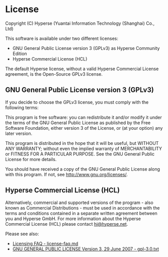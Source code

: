 # License

Copyright (C) Hyperse (Yuantai Information Technology (Shanghai) Co., Ltd)

This software is available under two different licenses:

- GNU General Public License version 3 (GPLv3) as Hyperse Community Edition
- Hyperse Commercial License (HCL)

The default Hyperse license, without a valid Hyperse Commercial License agreement, is the Open-Source GPLv3 license.

## GNU General Public License version 3 (GPLv3)

If you decide to choose the GPLv3 license, you must comply with the following terms:

This program is free software: you can redistribute it and/or modify
it under the terms of the GNU General Public License as published by
the Free Software Foundation, either version 3 of the License, or
(at your option) any later version.

This program is distributed in the hope that it will be useful,
but WITHOUT ANY WARRANTY; without even the implied warranty of
MERCHANTABILITY or FITNESS FOR A PARTICULAR PURPOSE. See the
GNU General Public License for more details.

You should have received a copy of the GNU General Public License
along with this program. If not, see <http://www.gnu.org/licenses/>.

## Hyperse Commercial License (HCL)

Alternatively, commercial and supported versions of the program - also known as
Commercial Distributions - must be used in accordance with the terms and conditions
contained in a separate written agreement between you and Hyperse GmbH.
For more information about the Hyperse Commercial License (HCL) please contact hi@hyperse.net.

Please see also:

- [Licensing FAQ - license-faq.md](https://github.com/hyperse-io/.github/blob/main/license/license-faq.md)
- [GNU GENERAL PUBLIC LICENSE Version 3, 29 June 2007 - gpl-3.0.txt](https://github.com/hyperse-io/.github/blob/main/license/gpl-3.0.txt)
